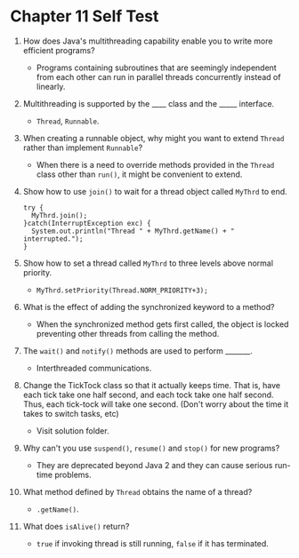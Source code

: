 # Chapter 11 Self Test

1. How does Java's multithreading capability enable you to write more efficient programs?
   - Programs containing subroutines that are seemingly independent from each other can run in parallel threads concurrently instead of linearly.
  
2. Multithreading is supported by the ____ class and the _____ interface.
   - `Thread`, `Runnable`.
  
3. When creating a runnable object, why might you want to extend `Thread` rather than implement `Runnable`?
   - When there is a need to override methods provided in the `Thread` class other than `run()`, it might be convenient to extend.
  
4. Show how to use `join()` to wait for a thread object called `MyThrd` to end.
   ```
   try {
     MyThrd.join();
   }catch(InterruptException exc) {
     System.out.println("Thread " + MyThrd.getName() + " interrupted.");
   }
   ```

5. Show how to set a thread called `MyThrd` to three levels above normal priority.
   - `MyThrd.setPriority(Thread.NORM_PRIORITY+3);`
  
6. What is the effect of adding the synchronized keyword to a method?
   - When the synchronized method gets first called, the object is locked preventing other threads from calling the method.
  
7. The `wait()` and `notify()` methods are used to perform _______.
   - Interthreaded communications.
  
8. Change the TickTock class so that it actually keeps time. That is, have each tick take one half second, and each tock take one half second. Thus, each tick-tock will take one second. (Don't worry about the time it takes to switch tasks, etc)
   - Visit solution folder.
  
9. Why can't you use `suspend()`, `resume()` and `stop()` for new programs?
   - They are deprecated beyond Java 2 and they can cause serious run-time problems.
  
10. What method defined by `Thread` obtains the name of a thread?
    - `.getName()`.
   
11. What does `isAlive()` return?
    - `true` if invoking thread is still running, `false` if it has terminated.
